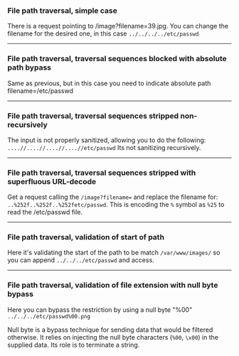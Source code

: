 ### File path traversal, simple case

There is a request pointing to /image?filename=39.jpg. You can change the filename for the desired one, in this case `../../../../etc/passwd`

---
### File path traversal, traversal sequences blocked with absolute path bypass

Same as previous, but in this case you need to indicate absolute path filename=/etc/passwd

---
### File path traversal, traversal sequences stripped non-recursively

The input is not properly sanitized, allowing you to do the following:
`....//....//....//....//etc/passwd` 
Its not sanitizing recursively.

---
### File path traversal, traversal sequences stripped with superfluous URL-decode

Get a request calling the `/image?filename=` and replace the filename for: `..%252f..%252f..%252fetc/passwd`. This is encoding the `%` symbol as `%25` to read the /etc/passwd file.

---

### File path traversal, validation of start of path

Here it's validating the start of the path to be match `/var/www/images/` so you can append `../../../etc/passwd` and access. 

---
### File path traversal, validation of file extension with null byte bypass

Here you can bypass the restriction by using a null byte "%00" `../../../etc/passwd%00.png` 

Null byte is a bypass technique for sending data that would be filtered otherwise. It relies on injecting the null byte characters (`%00`, `\x00`) in the supplied data. Its role is to terminate a string.

